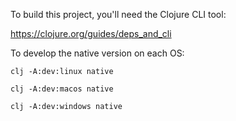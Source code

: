 To build this project, you'll need the Clojure CLI tool:

https://clojure.org/guides/deps_and_cli


To develop the native version on each OS:

```
clj -A:dev:linux native

clj -A:dev:macos native

clj -A:dev:windows native
```

